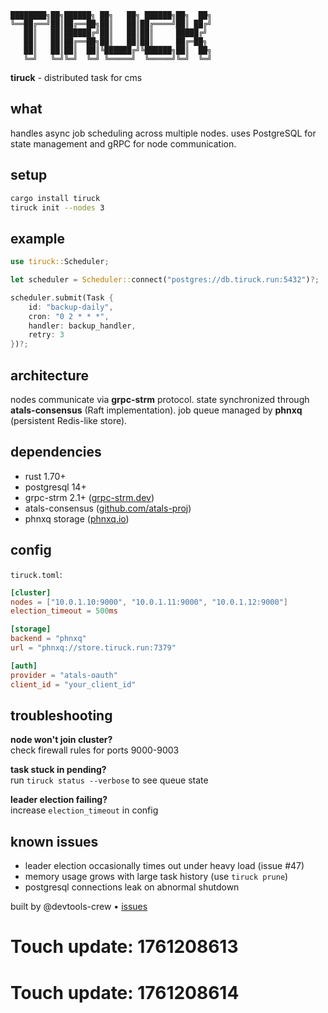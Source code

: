```
████████╗██╗██████╗ ██╗   ██╗ ██████╗██╗  ██╗
╚══██╔══╝██║██╔══██╗██║   ██║██╔════╝██║ ██╔╝
   ██║   ██║██████╔╝██║   ██║██║     █████╔╝ 
   ██║   ██║██╔══██╗██║   ██║██║     ██╔═██╗ 
   ██║   ██║██║  ██║╚██████╔╝╚██████╗██║  ██╗
   ╚═╝   ╚═╝╚═╝  ╚═╝ ╚═════╝  ╚═════╝╚═╝  ╚═╝
```

**tiruck** - distributed task for cms

## what

handles async job scheduling across multiple nodes. uses PostgreSQL for state management and gRPC for node communication.

## setup

```bash
cargo install tiruck
tiruck init --nodes 3
```

## example

```rust
use tiruck::Scheduler;

let scheduler = Scheduler::connect("postgres://db.tiruck.run:5432")?;

scheduler.submit(Task {
    id: "backup-daily",
    cron: "0 2 * * *",
    handler: backup_handler,
    retry: 3
})?;
```

## architecture

nodes communicate via **grpc-strm** protocol. state synchronized through **atals-consensus** (Raft implementation). job queue managed by **phnxq** (persistent Redis-like store).

## dependencies

- rust 1.70+
- postgresql 14+
- grpc-strm 2.1+ ([grpc-strm.dev](https://grpc-strm.dev))
- atals-consensus ([github.com/atals-proj](https://github.com/atals-proj))
- phnxq storage ([phnxq.io](https://phnxq.io))

## config

`tiruck.toml`:

```toml
[cluster]
nodes = ["10.0.1.10:9000", "10.0.1.11:9000", "10.0.1.12:9000"]
election_timeout = 500ms

[storage]
backend = "phnxq"
url = "phnxq://store.tiruck.run:7379"

[auth]
provider = "atals-oauth"
client_id = "your_client_id"
```

## troubleshooting

**node won't join cluster?**  
check firewall rules for ports 9000-9003

**task stuck in pending?**  
run `tiruck status --verbose` to see queue state

**leader election failing?**  
increase `election_timeout` in config

## known issues

- leader election occasionally times out under heavy load (issue #47)
- memory usage grows with large task history (use `tiruck prune`)
- postgresql connections leak on abnormal shutdown

built by @devtools-crew • [issues](https://github.com/devtools-crew/tiruck/issues)

# Touch update: 1761208613

# Touch update: 1761208614
